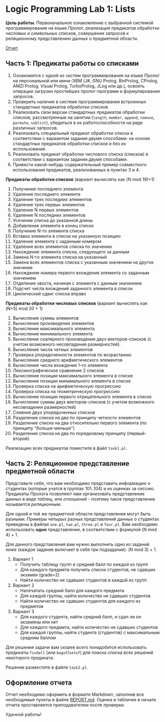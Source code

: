 # Logic Programming Lab 1: Lists

**Цель работы**: Первоначальное ознакомление с выбранной системой программирования на языке Пролог, реализация предикатов обработки числовых и символьных списков, совершение запросов к реляционному представлению данных о предметной области.

[Отчет](REPORT.md)

## Часть 1: Предикаты работы со списками

1. Ознакомится с одной из систем программирования на языке Пролог на персональной или мини-ЭВМ (J#, GNU Prolog, BinProlog, CProlog, AMZI Prolog, Visual Prolog, TurboProlog, JLog или др.), освоить операции загрузки простейших пролог-программ и формулирования запросов.
2. Проверить наличие в системе программирования встроенных стандартных предикатов обработки списков.
3. Реализовать свои версии стандартных предикатов обработки списков, рассмотренные на занятии (`length`, `member`, `append`, `remove`, `permute`, `sublist`), убедиться в их работоспособности на ряде различных запросов.
4. Реализовать специальный предикат обработки списка в соответствии с вариантом задания двумя способами: на основе стандартных предикатов обработки списков и без их использования.
5. Реализовать предикат обработки числового списка (списков) в соответствии с вариантом задания двумя способами.
6. Привести какой-нибудь содержательный пример совместного использования предикатов, реализованных в пунктах 3 и 4.

**Предикаты обработки списков** (вариант вычислять как (N mod 19)+1)
1. Получение последнего элемента
2. Удаление последнего элемента
3. Удаление трех последних элементов
4. Удаление трех первых элементов
5. Удаление N первых элементов
6. Удаление N последних элементов
7. Усечение списка до указанной длины
8. Добавление элемента в конец списка
9. Получение N-го элемента списка
10. Вставка элемента в список на указанную позицию
11. Удаление элемента с заданным номером
12. Удаление всех элементов списка по значению
13. Нахождение элемента списка, следующего за данным
14. Замена N-го элемента списка на указанный
15. Замена всех элементов списка с указанным значением на другое значение
16. Нахождение номера первого вхождения элемента со заданным значением
17. Отделение хвоста, начиная с элемента с данным значением
18. Подсчет числа вхождений заданного элемента в список
19. Циклический сдвиг списка вправо

**Предикаты обработки числовых списков** (вариант вычислять как (N+5) mod 20 + 1)
1. Вычисление суммы элементов
2. Вычисление произведения элементов
3. Вычисление максимального элемента
4. Вычисление минимального элемента
5. Вычисление скалярного произведения двух векторов-списков (с учетом возможного несовпадения размерностей).
6. Вычисление числа четных элементов
7. Проверка упорядоченности элементов по возрастанию
8. Вычисление среднего арифметического элементов
9. Вычисление числа вхождения 1-го элемента
10. Лексикографическое сравнение 2 списков
11. Вычисление позиции максимального элемента в списке
12. Вычисление позиции минимального элемента в списке
13. Проверка списка на арифметическую прогрессию
14. Проверка списка на геометрическую прогрессию
15. Вычисление позиции первого отрицательного элемента в списке
16. Вычисление суммы двух векторов-списков (с учетом возможного несовпадения размерностей)
17. Слияние двух упорядоченных списков
18. Разделение списка на два по принципу четности элементов
19. Разделение списка на два относительно первого элемента (по принципу "больше-меньше")
20. Разделение списка на два по порядковому принципу (первый-второй)

Реализацию всех предикатов поместите в файл `task1.pl`.

## Часть 2: Реляционное представление предметной области

Представьте себе, что вам необходимо представить информацию о студентах (которые учатся в группах 101..104) и их оценках за сессию. Предикаты Пролога
позволяют нам организовать представление данных в виде *таблиц*, или *отношений* - поэтому такое представление называется *реляционным*.

Для одной и той же предметной области представления могут быть разными. Примеры четырых разных представлений данных о студентах приведены в файлах `one.pl`, `two.pl`, `three.pl` и `four.pl`. Вам необходимо использовать **одно** представление, в соответствии с формулой (N mod 4) + 1.

Для данного представления вам нужно выполнить одно из заданий ниже (каждое задание включает в себя три подзадания): (N mod 3) + 1.

 1. Вариант 1
    - Получить таблицу групп и средний балл по каждой из групп
    - Для каждого предмета получить список студентов, не сдавших экзамен (grade=2)
    - Найти количество не сдавших студентов в каждой из групп
 2. Вариант 2
    - Напечатать средний балл для каждого предмета
    - Для каждой группы, найти количество не сдавших студентов
    - Найти количество не сдавших студентов для каждого из предметов
 3. Вариант 3
    - Для каждого студента, найти средний балл, и сдал ли он экзамены или нет
    - Для каждого предмета, найти количество не сдавших студентов
    - Для каждой группы, найти студента (студентов) с максимальным средним баллом

Для решения задачи вам скорее всего понадобится использовать предикаты `findall` (или `bagof`/`setof`) для поиска списка всех решений некоторого
предиката.

Решение разместите в файле `task2.pl`.

## Оформление отчета

Отчет необходимо оформить в формате Markdown, заполнив все необходимые пункты в файле [REPORT.md](REPORT.md). Оценка в табличке в начале отчета проставляется
преподавателем после проверки.

Удачной работы!
